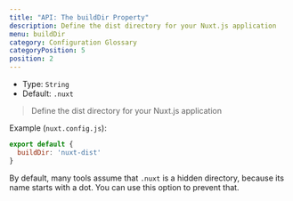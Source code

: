 ```yaml
---
title: "API: The buildDir Property"
description: Define the dist directory for your Nuxt.js application
menu: buildDir
category: Configuration Glossary
categoryPosition: 5
position: 2
---
```


- Type: `String`
- Default: `.nuxt`

> Define the dist directory for your Nuxt.js application

Example (`nuxt.config.js`):

```js
export default {
  buildDir: 'nuxt-dist'
}
```

By default, many tools assume that `.nuxt` is a hidden directory, because its name starts with a dot. You can use this option to prevent that.
